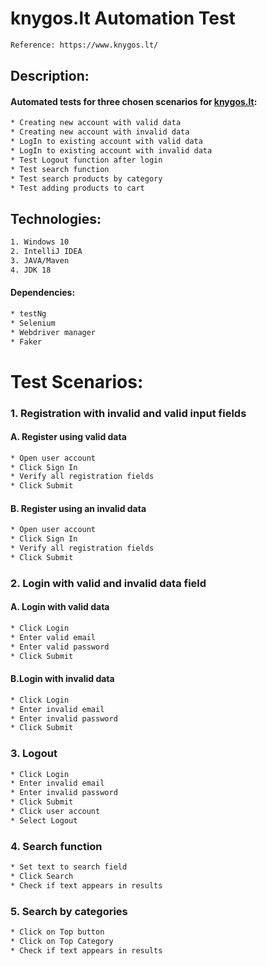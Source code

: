 # knygos.lt Automation Test

```bash
Reference: https://www.knygos.lt/
```
## Description:
#### Automated tests for three chosen scenarios for [knygos.lt](https://www.knygos.lt/):
```bash
* Creating new account with valid data
* Creating new account with invalid data
* LogIn to existing account with valid data
* LogIn to existing account with invalid data
* Test Logout function after login
* Test search function
* Test search products by category
* Test adding products to cart
```
## Technologies:
```bash
1. Windows 10
2. IntelliJ IDEA
3. JAVA/Maven
4. JDK 18
```
#### Dependencies:
```bash
* testNg
* Selenium
* Webdriver manager
* Faker
```

# Test Scenarios:

### 1. Registration with invalid and valid input fields
#### A. Register using valid data
```bash
* Open user account
* Click Sign In
* Verify all registration fields
* Click Submit 
```

#### B. Register using an invalid data
```bash
* Open user account
* Click Sign In
* Verify all registration fields
* Click Submit
```

### 2. Login with valid and invalid data field
#### A. Login with valid data
```bash
* Click Login
* Enter valid email
* Enter valid password
* Click Submit
```

#### B.Login with invalid data
```bash
* Click Login
* Enter invalid email
* Enter invalid password
* Click Submit
```
### 3. Logout
```bash
* Click Login
* Enter invalid email
* Enter invalid password
* Click Submit
* Click user account
* Select Logout 
```
### 4. Search function
```bash
* Set text to search field
* Click Search
* Check if text appears in results
```
### 5. Search by categories
```bash
* Click on Top button
* Click on Top Category 
* Check if text appears in results
```